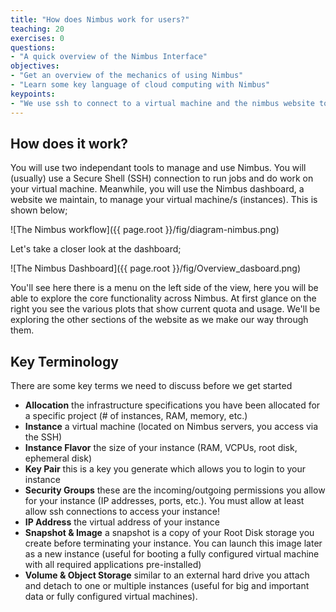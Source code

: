 ```yaml
---
title: "How does Nimbus work for users?"
teaching: 20
exercises: 0
questions:
- "A quick overview of the Nimbus Interface"
objectives:
- "Get an overview of the mechanics of using Nimbus"
- "Learn some key language of cloud computing with Nimbus"
keypoints:
- "We use ssh to connect to a virtual machine and the nimbus website to manage."
---
```


## How does it work?

You will use two independant tools to manage and use Nimbus.  You will (usually) use a Secure Shell (SSH) connection to run jobs and do work on your virtual machine.  Meanwhile, you will use the Nimbus dashboard, a website we maintain, to manage your virtual machine/s (instances).  This is shown below;

![The Nimbus workflow]({{ page.root }}/fig/diagram-nimbus.png)

Let's take a closer look at the dashboard;

![The Nimbus Dashboard]({{ page.root }}/fig/Overview_dasboard.png)

You'll see here there is a menu on the left side of the view, here you will be able to explore the core functionality across Nimbus.  At first glance on the right you see the various plots that show current quota and usage.  We'll be exploring the other sections of the website as we make our way through them.

## Key Terminology

There are some key terms we need to discuss before we get started

* **Allocation**
    the infrastructure specifications you have been allocated for a specific project (# of instances, RAM, memory, etc.)
* **Instance**
    a virtual machine (located on Nimbus servers, you access via the SSH)
* **Instance Flavor**
    the size of your instance (RAM, VCPUs, root disk, ephemeral disk)
* **Key Pair**
    this is a key you generate which allows you to login to your instance
* **Security Groups**
    these are the incoming/outgoing permissions you allow for your instance (IP addresses, ports, etc.).
    You must allow at least allow ssh connections to access your instance!
* **IP Address**
    the virtual address of your instance
* **Snapshot & Image**
    a snapshot is a copy of your Root Disk storage you create before terminating your instance. You can launch this image later as a new instance (useful for booting a fully configured virtual machine with all required applications pre-installed)
* **Volume & Object Storage**
    similar to an external hard drive you attach and detach to one or multiple instances (useful for big and important data or fully configured virtual machines).
